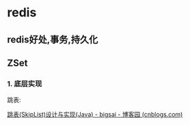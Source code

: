 # redis

## redis好处,事务,持久化



## ZSet

### 1. 底层实现

跳表:

[跳表(SkipList)设计与实现(Java) - bigsai - 博客园 (cnblogs.com)](https://www.cnblogs.com/bigsai/p/14193225.html)







